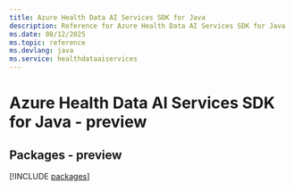 ```yaml
---
title: Azure Health Data AI Services SDK for Java
description: Reference for Azure Health Data AI Services SDK for Java
ms.date: 08/12/2025
ms.topic: reference
ms.devlang: java
ms.service: healthdataaiservices
---
```

# Azure Health Data AI Services SDK for Java - preview
## Packages - preview
[!INCLUDE [packages](health-data-ai-services-index.md)]